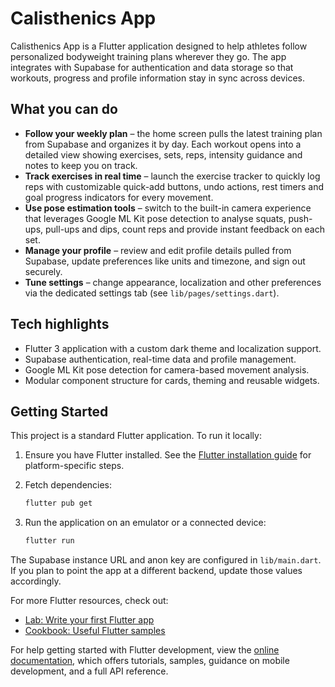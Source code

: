 # Calisthenics App

Calisthenics App is a Flutter application designed to help athletes follow
personalized bodyweight training plans wherever they go. The app integrates
with Supabase for authentication and data storage so that workouts, progress and
profile information stay in sync across devices.

## What you can do

- **Follow your weekly plan** – the home screen pulls the latest training plan
  from Supabase and organizes it by day. Each workout opens into a detailed
  view showing exercises, sets, reps, intensity guidance and notes to keep you
  on track.
- **Track exercises in real time** – launch the exercise tracker to quickly log
  reps with customizable quick-add buttons, undo actions, rest timers and goal
  progress indicators for every movement.
- **Use pose estimation tools** – switch to the built-in camera experience that
  leverages Google ML Kit pose detection to analyse squats, push-ups, pull-ups
  and dips, count reps and provide instant feedback on each set.
- **Manage your profile** – review and edit profile details pulled from
  Supabase, update preferences like units and timezone, and sign out securely.
- **Tune settings** – change appearance, localization and other preferences via
  the dedicated settings tab (see `lib/pages/settings.dart`).

## Tech highlights

- Flutter 3 application with a custom dark theme and localization support.
- Supabase authentication, real-time data and profile management.
- Google ML Kit pose detection for camera-based movement analysis.
- Modular component structure for cards, theming and reusable widgets.

## Getting Started

This project is a standard Flutter application. To run it locally:

1. Ensure you have Flutter installed. See the
   [Flutter installation guide](https://docs.flutter.dev/get-started/install)
   for platform-specific steps.
2. Fetch dependencies:

   ```bash
   flutter pub get
   ```

3. Run the application on an emulator or a connected device:

   ```bash
   flutter run
   ```

The Supabase instance URL and anon key are configured in `lib/main.dart`. If you
plan to point the app at a different backend, update those values accordingly.

For more Flutter resources, check out:

- [Lab: Write your first Flutter app](https://docs.flutter.dev/get-started/codelab)
- [Cookbook: Useful Flutter samples](https://docs.flutter.dev/cookbook)

For help getting started with Flutter development, view the
[online documentation](https://docs.flutter.dev/), which offers tutorials,
samples, guidance on mobile development, and a full API reference.
